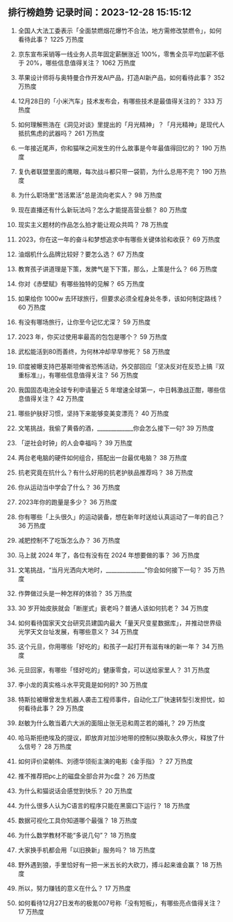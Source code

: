 
## 排行榜趋势 记录时间：2023-12-28 15:15:12
  
  1. 全国人大法工委表示「全面禁燃烟花爆竹不合法，地方需修改禁燃令」，如何看待此事？ 1225 万热度
    
  2. 京东宣布采销等一线业务人员年固定薪酬涨近 100%，零售全员平均加薪不低于 20%，哪些信息值得关注？ 1062 万热度
    
  3. 苹果设计师将与奥特曼合作开发AI产品，打造AI新产品，如何看待此事？ 352 万热度
    
  4. 12月28日的「小米汽车」技术发布会，有哪些技术是最值得关注的？ 333 万热度
    
  5. 如何理解熊浩在《洞见对谈》里提出的「月光精神」？「月光精神」是现代人抵抗焦虑的武器吗？ 261 万热度
    
  6. 一年接近尾声，你和猫咪之间发生的什么故事是今年最值得回忆的？ 190 万热度
    
  7. 复仇者联盟里面的鹰眼，每次战斗都只带一袋箭，为什么总用不完？ 190 万热度
    
  8. 为什么职场里“苦活累活”总是流向老实人？ 98 万热度
    
  9. 现在直播还有什么新玩法吗？怎么才能提高营业额？ 80 万热度
    
  10. 现实主义题材的作品怎么拍才能让观众共鸣？ 78 万热度
    
  11. 2023，你在这一年的奋斗和梦想追求中有哪些关键体验和收获？ 69 万热度
    
  12. 油烟机什么品牌比较好？要怎么选？ 67 万热度
    
  13. 教育孩子讲道理是下策，发脾气是下下策，那么，上策是什么？ 66 万热度
    
  14. 你对《赤壁赋》有哪些独特的见解？ 65 万热度
    
  15. 如果给你 1000w 去环球旅行，但要求必须全程身处冬季，该如何制定路线？ 60 万热度
    
  16. 有没有哪场旅行，让你至今记忆尤深？ 59 万热度
    
  17. 2023 年，你买过使用率最高的包包是哪个？ 59 万热度
    
  18. 武松能活到80而善终，为何林冲却早早惨死？ 58 万热度
    
  19. 印度被曝支持巴基斯坦俾省恐怖活动，外交部回应「坚决反对在反恐上搞『双重标准』」，有哪些信息值得关注？ 56 万热度
    
  20. 我国固态电池全球专利申请量近 5 年增速全球第一，中日韩激战正酣，哪些信息值得关注？ 42 万热度
    
  21. 哪些护肤好习惯，坚持下来能够变美变漂亮？ 40 万热度
    
  22. 文笔挑战，我偷了黄昏的酒，_____________你会怎么接下一句? 39 万热度
    
  23. 「逆社会时钟」的人会幸福吗？ 39 万热度
    
  24. 两台老电脑的硬件如何组合，搭配出一台最优电脑？ 38 万热度
    
  25. 抗老究竟在抗什么？有什么好用的抗老护肤品推荐吗？ 38 万热度
    
  26. 你从运动当中学会了什么？ 36 万热度
    
  27. 2023年你的跑量是多少？ 36 万热度
    
  28. 你有哪些「上头很久」的运动装备，想在新年时送给认真运动了一年的自己？ 36 万热度
    
  29. 减肥控制不了吃饭怎么办？ 36 万热度
    
  30. 马上就 2024 年了，各位有没有在 2024 年想要做的事？ 36 万热度
    
  31. 文笔挑战，“当月光洒向大地时，______________”你会如何接下一句？ 35 万热度
    
  32. 作弊做过头是一种怎样的体验？ 35 万热度
    
  33. 30 岁开始皮肤就会「断崖式」衰老吗？普通人该如何抗老？ 34 万热度
    
  34. 如何看待国家天文台研究员建国内最大「量天尺变星数据库」，并推动世界级光学天文台址发展，有哪些意义？ 34 万热度
    
  35. 这个元旦，你用哪些「好吃的」和孩子一起打开有滋有味的新一年？ 34 万热度
    
  36. 元旦回家，有哪些「怪好吃的」健康零食，可以送给家里人？ 31 万热度
    
  37. 李小龙的真实格斗水平究竟是如何的? 30 万热度
    
  38. 特斯拉被曝曾发生机器人袭击工程师事件，自动化工厂快速转型引发担忧，如何看待此事？ 29 万热度
    
  39. 赵敏为什么敢当着六大派的面阻止张无忌和周芷若的婚礼？ 29 万热度
    
  40. 哈马斯拒绝埃及的提议，即放弃对加沙地带的控制以换取永久停火，释放了什么信号？ 28 万热度
    
  41. 如何评价梁朝伟、刘德华领衔主演的电影《金手指》？ 27 万热度
    
  42. 推不推荐把pc上的磁盘全部合并为c盘？ 26 万热度
    
  43. 为什么和猫说话会感觉到快乐？ 20 万热度
    
  44. 为什么很多人认为C语言的程序只能在黑窗口下运行？ 18 万热度
    
  45. 数据可视化工具你知道哪个最强？ 18 万热度
    
  46. 为什么数学教材不能“多说几句”？ 18 万热度
    
  47. 大家换手机都会用「以旧换新」服务吗？ 18 万热度
    
  48. 野外遇到狼，手里恰好有一把一米五长的大砍刀，搏斗起来谁会赢？ 18 万热度
    
  49. 所以，努力赚钱的意义在什么？ 17 万热度
    
  50. 如何看待12月27日发布的极氪007号称「没有短板」，有哪些亮点值得关注？ 17 万热度
    